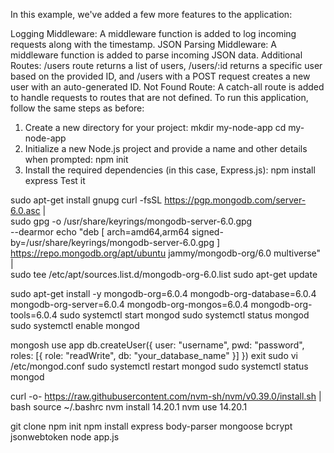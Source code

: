 In this example, we've added a few more features to the application:

Logging Middleware: A middleware function is added to log incoming requests along with the timestamp.
JSON Parsing Middleware: A middleware function is added to parse incoming JSON data.
Additional Routes: /users route returns a list of users, /users/:id returns a specific user based on the provided ID, and /users with a POST request creates a new user with an auto-generated ID.
Not Found Route: A catch-all route is added to handle requests to routes that are not defined.
To run this application, follow the same steps as before:

1. Create a new directory for your project:
mkdir my-node-app
cd my-node-app
2. Initialize a new Node.js project and provide a name and other details when prompted:
npm init
3. Install the required dependencies (in this case, Express.js):
npm install express
Test it

sudo apt-get install gnupg
curl -fsSL https://pgp.mongodb.com/server-6.0.asc | \
   sudo gpg -o /usr/share/keyrings/mongodb-server-6.0.gpg \
   --dearmor
echo "deb [ arch=amd64,arm64 signed-by=/usr/share/keyrings/mongodb-server-6.0.gpg ] \
    https://repo.mongodb.org/apt/ubuntu jammy/mongodb-org/6.0 multiverse" | \
    sudo tee /etc/apt/sources.list.d/mongodb-org-6.0.list
sudo apt-get update

sudo apt-get install -y mongodb-org=6.0.4 mongodb-org-database=6.0.4 mongodb-org-server=6.0.4 mongodb-org-mongos=6.0.4 mongodb-org-tools=6.0.4
sudo systemctl start mongod
sudo systemctl status mongod
sudo systemctl enable mongod

mongosh
use app
db.createUser({
  user: "username",
  pwd: "password",
  roles: [{ role: "readWrite", db: "your_database_name" }]
})
exit
sudo vi /etc/mongod.conf
sudo systemctl restart mongod
sudo systemctl status mongod

curl -o- https://raw.githubusercontent.com/nvm-sh/nvm/v0.39.0/install.sh | bash
source ~/.bashrc
nvm install 14.20.1
nvm use 14.20.1

git clone 
npm init
npm install express body-parser mongoose bcrypt jsonwebtoken
node app.js